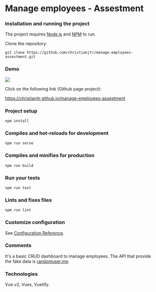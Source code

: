 # Manage employees - Assestment

### Installation and running the project

The project requires [Node.js](https://nodejs.org/) and [NPM](https://www.npmjs.com/) to run.

Clone the repository:

```shell
git clone https://github.com/christianjtr/manage-employees-assestment.git
```

### Demo

![](manage-employees.gif)

Click on the following link (Github page project):

https://christianjtr.github.io/manage-employees-assestment

### Project setup

```
npm install
```

### Compiles and hot-reloads for development

```
npm run serve
```

### Compiles and minifies for production

```
npm run build
```

### Run your tests

```
npm run test
```

### Lints and fixes files

```
npm run lint
```

### Customize configuration

See [Configuration Reference](https://cli.vuejs.org/config/).

### Comments

It's a basic CRUD dashboard to manage employees. The API that provide the fake data is [randomuser.me](https://randomuser.me/).

### Technologies

Vue v2, Vuex, Vuetify.
